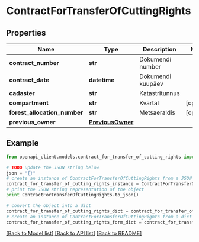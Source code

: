 # ContractForTransferOfCuttingRights


## Properties
Name | Type | Description | Notes
------------ | ------------- | ------------- | -------------
**contract_number** | **str** | Dokumendi number | 
**contract_date** | **datetime** | Dokumendi kuupäev | 
**cadaster** | **str** | Katastritunnus | 
**compartment** | **str** | Kvartal | [optional] 
**forest_allocation_number** | **str** | Metsaeraldis | [optional] 
**previous_owner** | [**PreviousOwner**](PreviousOwner.md) |  | 

## Example

```python
from openapi_client.models.contract_for_transfer_of_cutting_rights import ContractForTransferOfCuttingRights

# TODO update the JSON string below
json = "{}"
# create an instance of ContractForTransferOfCuttingRights from a JSON string
contract_for_transfer_of_cutting_rights_instance = ContractForTransferOfCuttingRights.from_json(json)
# print the JSON string representation of the object
print ContractForTransferOfCuttingRights.to_json()

# convert the object into a dict
contract_for_transfer_of_cutting_rights_dict = contract_for_transfer_of_cutting_rights_instance.to_dict()
# create an instance of ContractForTransferOfCuttingRights from a dict
contract_for_transfer_of_cutting_rights_form_dict = contract_for_transfer_of_cutting_rights.from_dict(contract_for_transfer_of_cutting_rights_dict)
```
[[Back to Model list]](../README.md#documentation-for-models) [[Back to API list]](../README.md#documentation-for-api-endpoints) [[Back to README]](../README.md)


